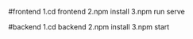 #frontend 1.cd frontend 2.npm install 3.npm run serve

#backend 1.cd backend 2.npm install 3.npm start
